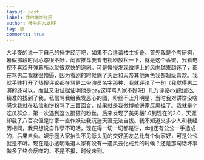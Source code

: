 ```yaml
---
layout: post
label: 我的锤饼经历
author: 哆啦的大雄FF
tag: 感
comments: true
---
```



大半夜的说一下自己的捶饼经历吧，如果不合适请楼主折叠。首先我是个考研狗，暑假那段时间心态很不好，闺蜜推荐我看电视剧放松一下，就是这个香蜜，我看电视不喜欢开弹幕所以就很欢快的追剧。可是慢慢发现微博上的风向越来越迷了，都在骂男二我就很懵逼，因为看剧的时候除了天后和天帝其他角色我都超级喜欢。我就手贱打开了热搜评论都在骂男二带演员名字那种，我就评论了一句（我觉得男二演的还可以，而且又没证据证明他是gay这样骂人家不好吧）几万评论dxjj就那么精准的找到了我，私信骂我给我发恶心的图，粉丝不上升明星，当时我对饼饼没啥感觉我就在私信和饼粉骂了三百回合，结果就是我微博被饼家反黑挂了。我就是个吃瓜群众，第一次遇到这么猖狂的粉丝。后来发现了美男楼1.0到现在的2.0，天涯卸载了八百次但是饼家一直作妖让我沉迷天涯无法自拔。我不知道又多少人和我经历相同，我只想说自作孽不可活，现在得一切一切都是饼，dxjj还有公公一手造成的，后果自负。娱乐圈大家抬头不见低头见的交好朋友总比有个仇家好，可是公公就是不听。现在是小透明难道人家有没有一遇风云化成龙的时候？还是那句话坏事做多了终会反噬的，不是不报，时候未到。
